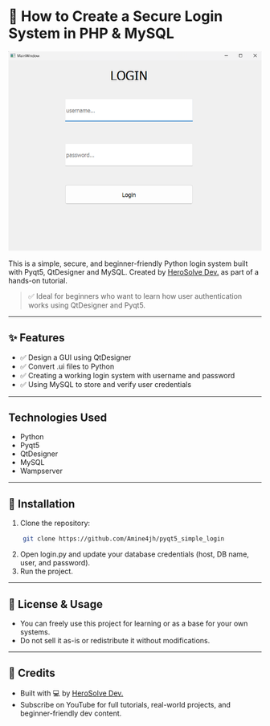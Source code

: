 # 🔐 How to Create a Secure Login System in PHP & MySQL

![Preview](images/preview.png)

This is a simple, secure, and beginner-friendly Python login system built with Pyqt5, QtDesigner and MySQL.
Created by [HeroSolve Dev.](https://www.youtube.com/@herosolvdev) as part of a hands-on tutorial.

> ✅ Ideal for beginners who want to learn how user authentication works using QtDesigner and Pyqt5.

---

## ✨ Features

- ✅ Design a GUI using QtDesigner
- ✅ Convert .ui files to Python
- ✅ Creating a working login system with username and password
- ✅ Using MySQL to store and verify user credentials

---

## Technologies Used
- Python
- Pyqt5
- QtDesigner
- MySQL
- Wampserver

---

## 🚀 Installation

1. Clone the repository:
```bash
    git clone https://github.com/Amine4jh/pyqt5_simple_login
```
2. Open login.py and update your database credentials (host, DB name, user, and password).
3. Run the project.

---

## 📝 License & Usage

- You can freely use this project for learning or as a base for your own systems.
- Do not sell it as-is or redistribute it without modifications.

---

## 📢 Credits

- Built with 💻 by [HeroSolve Dev.](https://www.youtube.com/@herosolvdev)
- Subscribe on YouTube for full tutorials, real-world projects, and beginner-friendly dev content.
